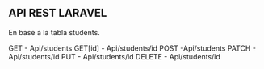 ## API REST LARAVEL

En base a la tabla students.

GET - Api/students
GET[id] - Api/students/id
POST -Api/students
PATCH - Api/students/id
PUT - Api/students/id
DELETE - Api/students/id
